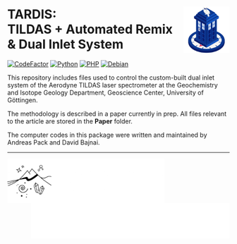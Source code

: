 <!-- This is the README file for GitHub -->
# TARDIS: <img src="Images/TARDIS_logo.png" align="right" width="105"/> <br/> TILDAS + Automated Remix & Dual Inlet System

<!-- [![DOI](https://zenodo.org/badge/DOI/10.5281/zenodo.3784963.svg)](https://doi.org/10.5281/zenodo.3784963) -->
[![CodeFactor](https://www.codefactor.io/repository/github/davidbajnai/tardis/badge?s=e60c8acc0095fc83f8522a69115b1e3ed10c7320)](https://www.codefactor.io/repository/github/davidbajnai/tardis)
[![Python](https://img.shields.io/badge/Python-3.7-FFD43B)]()
[![PHP](https://img.shields.io/badge/PHP-8.2-%234f5b93)]()
[![Debian](https://img.shields.io/badge/Debian-10-CE0058)]()

This repository includes files used to control the custom-built dual inlet system of the Aerodyne TILDAS laser spectrometer at the Geochemistry and Isotope Geology Department, Geoscience Center, University of Göttingen.

The methodology is described in a paper currently in prep. All files relevant to the article are stored in the **Paper** folder.

The computer codes in this package were written and maintained by Andreas Pack and David Bajnai.

<hr>
<img src="Images/GZG_logo_text_white.png" align="left" height="100"/>
<img src="Images/GOE_logo_white.png" align="right" height="80"/>
